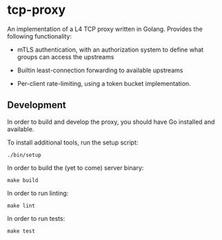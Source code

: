 # tcp-proxy

An implementation of a L4 TCP proxy written in Golang. Provides the following functionality:

* mTLS authentication, with an authorization system to define what groups can access the upstreams

* Builtin least-connection forwarding to available upstreams

* Per-client rate-limiting, using a token bucket implementation.

## Development

In order to build and develop the proxy, you should have Go installed and available.

To install additional tools, run the setup script:

    ./bin/setup

In order to build the (yet to come) server binary:

    make build

In order to run linting:

    make lint

In order to run tests:

    make test
